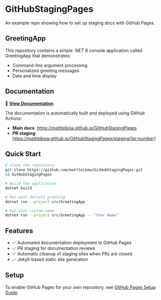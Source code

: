 # GitHubStagingPages

An example repo showing how to set up staging docs with GitHub Pages.

## GreetingApp

This repository contains a simple .NET 8 console application called GreetingApp that demonstrates:
- Command-line argument processing
- Personalized greeting messages
- Date and time display

## Documentation

📖 **[View Documentation](https://mattleibow.github.io/GitHubStagingPages)**

The documentation is automatically built and deployed using GitHub Actions:
- **Main docs**: https://mattleibow.github.io/GitHubStagingPages
- **PR staging**: https://mattleibow.github.io/GitHubStagingPages/staging/[pr-number]

## Quick Start

```bash
# Clone the repository
git clone https://github.com/mattleibow/GitHubStagingPages.git
cd GitHubStagingPages

# Build the application
dotnet build

# Run with default greeting
dotnet run --project src/GreetingApp

# Run with custom name
dotnet run --project src/GreetingApp -- "Your Name"
```

## Features

- ✅ Automated documentation deployment to GitHub Pages
- ✅ PR staging for documentation reviews
- ✅ Automatic cleanup of staging sites when PRs are closed
- ✅ Jekyll-based static site generation

## Setup

To enable GitHub Pages for your own repository, see [GitHub Pages Setup Guide](GITHUB_PAGES_SETUP.md).
